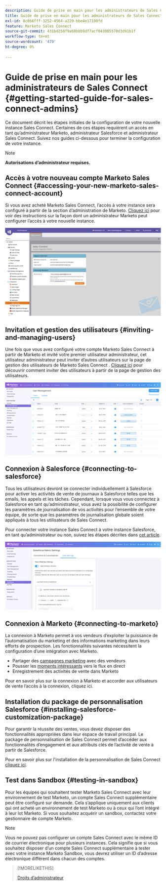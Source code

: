 ```yaml
---
description: Guide de prise en main pour les administrateurs de Sales Connect - Documents Marketo - Documentation du produit
title: Guide de prise en main pour les administrateurs de Sales Connect
exl-id: 8c866fff-3252-4564-a229-bbe4e17190fd
feature: Marketo Sales Connect
source-git-commit: 431bd258f9a68bbb9df7acf043085578d3d91b1f
workflow-type: tm+mt
source-wordcount: '479'
ht-degree: 0%

---
```


# Guide de prise en main pour les administrateurs de Sales Connect {#getting-started-guide-for-sales-connect-admins}

Ce document décrit les étapes initiales de la configuration de votre nouvelle instance Sales Connect. Certaines de ces étapes requièrent un accès en tant qu’administrateur Marketo, administrateur Salesforce et administrateur Sales Connect. Suivez nos guides ci-dessous pour terminer la configuration de votre instance.

>[!NOTE]
>
>**Autorisations d’administrateur requises.**

## Accès à votre nouveau compte Marketo Sales Connect {#accessing-your-new-marketo-sales-connect-account}

Si vous avez acheté Marketo Sales Connect, l’accès à votre instance sera configuré à partir de la section d’administration de Marketo. [Cliquez ici](/help/marketo/product-docs/marketo-sales-connect/getting-started/accessing-your-new-sales-connect-instance.md) pour voir des instructions sur la façon dont un administrateur Marketo peut configurer l’accès à votre nouvelle instance.

![](assets/getting-started-guide-for-sales-connect-admins-1.png)

## Invitation et gestion des utilisateurs {#inviting-and-managing-users}

Une fois que vous avez configuré votre compte Marketo Sales Connect à partir de Marketo et invité votre premier utilisateur administrateur, cet utilisateur administrateur peut inviter d’autres utilisateurs sur la page de gestion des utilisateurs de Marketo Sales Connect . [Cliquez ici](/help/marketo/product-docs/marketo-sales-connect/admin/invite-users.md) pour découvrir comment inviter des utilisateurs à partir de la page de gestion des utilisateurs.

![](assets/getting-started-guide-for-sales-connect-admins-2.png)

## Connexion à Salesforce {#connecting-to-salesforce}

Tous les utilisateurs devront se connecter individuellement à Salesforce pour activer les activités de vente de journaux à Salesforce telles que les emails, les appels et les tâches. Cependant, lorsque vous vous connectez à Salesforce en tant qu’administrateur, vous avez la possibilité de configurer les paramètres de journalisation de vos activités pour l’ensemble de votre équipe, de sorte que les paramètres de journalisation globale soient appliqués à tous les utilisateurs de Sales Connect.

Pour connecter votre instance Sales Connect à votre instance Salesforce, en tant qu’administrateur ou non, suivez les étapes décrites dans [cet article](/help/marketo/product-docs/marketo-sales-connect/crm/salesforce-integration/connect-your-sales-connect-account-to-salesforce.md).

![](assets/getting-started-guide-for-sales-connect-admins-3.png)

## Connexion à Marketo {#connecting-to-marketo}

La connexion à Marketo permet à vos vendeurs d’exploiter la puissance de l’automatisation du marketing et des informations marketing dans leurs efforts de prospection. Les fonctionnalités suivantes nécessitent la configuration d’une intégration avec Marketo.

* Partager des [campagnes marketing](/help/marketo/product-docs/marketo-sales-connect/marketo/make-a-campaign-visible-to-sales-connect-users.md) avec des vendeurs
* Pousser les [moments intéressants](/help/marketo/product-docs/marketo-sales-connect/marketo/interesting-moments-in-sales-connect.md) vers le flux en direct
* Enregistrement des activités de vente dans Marketo

Pour en savoir plus sur la connexion à Marketo et accorder aux utilisateurs de vente l’accès à la connexion, cliquez ici.

## Installation du package de personnalisation Salesforce {#installing-salesforce-customization-package}

Pour garantir la réussite des ventes, vous devez disposer des fonctionnalités appropriées dans leur espace de travail principal. Le package de personnalisation de Sales Connect permet d’accéder aux fonctionnalités d’engagement et aux attributs clés de l’activité de vente à partir de Salesforce.

Pour en savoir plus sur l&#39;installation de la personnalisation de Sales Connect [cliquez ici](/help/marketo/product-docs/marketo-sales-connect/crm/salesforce-customization/sales-connect-customizations-for-crm.md).

## Test dans Sandbox {#testing-in-sandbox}

Pour les équipes qui souhaitent tester Marketo Sales Connect avec leur environnement de test Marketo, un compte Sales Connect supplémentaire peut être configuré sur demande. Cela s’applique uniquement aux clients qui ont acheté un environnement de test Marketo ou à ceux qui l’ont intégré à leur lot Marketo. Si vous souhaitez acquérir un sandbox, contactez votre gestionnaire de compte Marketo.

>[!NOTE]
>
>Vous ne pouvez pas configurer un compte Sales Connect avec le même ID de courrier électronique pour plusieurs instances. Cela signifie que si vous souhaitez disposer d’un compte Sales Connect supplémentaire à tester avec votre instance Marketo Sandbox, vous devrez utiliser un ID d’adresse électronique différent dans chacun des comptes.

>[!MORELIKETHIS]
>
>[Droits d’administrateur](/help/marketo/product-docs/marketo-sales-connect/admin/user-access-details.md)
